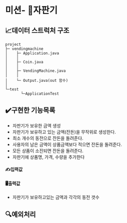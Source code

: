 # 미션- 🥤자판기


## 📈데이터 스트럭처 구조
```
project
├─ vendingmachine
│    ├─ Application.java
│    │    
│    ├─ Coin.java
│    │
│    ├─ VendingMachine.java	   
│    │
│    └─ Output.java(out 함수)
│ 
└─test
       └─ApplicationTest
```


## ✔️구현한 기능목록 
 - 자판기가 보유한 금액 생성
 - 자판기가 보유하고 있는 금액(잔돈)을 무작위로 생성한다.
 - 최소 개수의 동전으로 잔돈을 돌려준다. 
 - 사용자의 남은 금액이 상품금액보다 적으면 잔돈을 돌려준다. 
 - 모든 상품이 소진되면 잔돈을 돌려준다. 
 - 자판기에 상품명, 가격, 수량을 추가한다

#### ✍입력값 

#### 🖥출력값
 - 자판기가 보유하고있는 금액과 각각의 동전 갯수

## 🔍예외처리